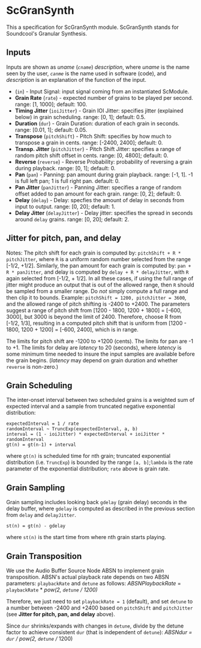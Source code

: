 # ScGranSynth

This a specification for ScGranSynth module. ScGranSynth stands for Soundcool's Granular Synthesis.

## Inputs
Inputs are shown as *uname* (*`cname`*) *description*, where *uname* is the name seen by the user, *`canme`* is the name used in software (code), and *description* is an explanation of the function of the input.
* (`in`) - Input Signal: input signal coming from an instantiated ScModule.
* **Grain Rate** (`rate`) - expected number of grains to be played per second. range: [1, 1000]; default: 100.
* **Timing Jitter** (`ioiJitter`) - Grain IOI Jitter: specifies jitter (explained below) in grain scheduling. range: [0, 1]; default: 0.5.
* **Duration** (`dur`) - Grain Duration: duration of each grain in seconds. range: [0.01, 1]; default: 0.05.
* **Transpose** (`pitchShift`) - Pitch Shift: specifies by how much to transpose a grain in cents. range: [-2400, 2400]; default: 0.
* **Transp. Jitter** (`pitchJitter`) - Pitch Shift Jitter: specifies a range of random pitch shift offset in cents. range: [0, 4800]; default: 0.
* **Reverse** (`reverse`) - Reverse Probability: probability of reversing a grain during playback. range: [0, 1]; default: 0.
* **Pan** (`pan`) - Panning: pan amount during grain playback. range: [-1, 1]. -1 is full left pan; 1 is full right pan. default: 0.
* **Pan Jitter** (`panJitter`) - Panning Jitter: specifies a range of random offset added to pan amount for each grain. range: [0, 2]; default: 0.
* **Delay** (`delay`) - Delay: specfies the amount of delay in seconds from input to output. range: [0, 20]; default: 1.
* **Delay Jitter** (`delayJitter`) - Delay jitter: specifies the spread in seconds around `delay` grains. range: [0, 20]; default: 2.

## Jitter for pitch, pan, and delay
Notes: The pitch shift for each grain is computed by: `pitchShift + R * pitchJitter`, where `R` is a uniform random number selected from the range [-1/2, +1/2]. Similarly, the pan amount for each grain is computed by: `pan + R * panJitter`, and delay is computed by `delay + R * delayJitter`, with `R` again selected from [-1/2, + 1/2]. In all these cases, if using the full range of jitter might produce an output that is out of the allowed range, then `R` should be sampled from a smaller range. Do *not* simply compute a full range and then clip it to bounds. Example: `pitchShift = 1200, pitchJitter = 3600`, and the allowed range of pitch shifting is -2400 to +2400. The parameters suggest a range of pitch shift from [1200 - 1800, 1200 + 1800] = [-600, 3000], but 3000 is beyond the limit of 2400. Therefore, choose R from [-1/2, 1/3], resulting in a computed pitch shift that is uniform from [1200 - 1800, 1200 + 1200] = [-600, 2400], which is in range.

The limits for pitch shift are -1200 to +1200 (cents). The limits for pan are -1 to +1. The limits for delay are *latency* to 20 (seconds), where *latency* is some minimum time needed to insure the input samples are available before the grain begins. (*latency* may depend on grain duration and whether `reverse` is non-zero.)

## Grain Scheduling
The inter-onset interval between two scheduled grains is a weighted sum of expected interval and a sample from truncated negative exponential distribution:
```
expectedInterval = 1 / rate
randomInterval ~ TruncExp(expectedInterval, a, b)
interval = (1 - ioiJitter) * expectedInterval + ioiJitter * randomInterval
gt(n) = gt(n-1) + interval
```
where `gt(n)` is scheduled time for nth grain; truncated exponential distribution (i.e. `TruncExp`) is bounded 
by the range `[a, b]`;`lambda` is the rate parameter of the exponential distribution; `rate` above is grain rate.

## Grain Sampling
Grain sampling includes looking back `gdelay` (grain delay) seconds in the delay buffer, where `gdelay` is computed as described in the previous section from `delay` and `delayJitter`.
```
st(n) = gt(n) - gdelay
```
where `st(n)` is the start time from where nth grain starts playing. 

## Grain Transposition
We use the Audio Buffer Source Node ABSN to implement grain transposition. ABSN's actual playback rate depends on two ABSN parameters: `playbackRate` and `detune` as follows: *ABSNPlaybackRate* = `playbackRate` * *pow(2, `detune` / 1200)*

Therefore, we just need to set `playbackRate = 1` (default), and set `detune` to a number between -2400 and +2400 based on `pitchShift` and `pitchJitter` (see **Jitter for pitch, pan, and delay** above).

Since `dur` shrinks/expands with changes in `detune`, divide by the detune factor to achieve consistent `dur` (that is independent of `detune`): *ABSNdur = `dur` / pow(2, `detune` /* 1200)
